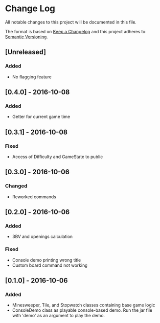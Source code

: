 # Change Log
All notable changes to this project will be documented in this file.

The format is based on [Keep a Changelog](http://keepachangelog.com/)
and this project adheres to [Semantic Versioning](http://semver.org/).

## [Unreleased]
### Added
- No flagging feature

## [0.4.0] - 2016-10-08
### Added
- Getter for current game time

## [0.3.1] - 2016-10-08
### Fixed
- Access of Difficulty and GameState to public

## [0.3.0] - 2016-10-06
### Changed
- Reworked commands

## [0.2.0] - 2016-10-06
### Added
- 3BV and openings calculation

### Fixed
- Console demo printing wrong title
- Custom board command not working

## [0.1.0] - 2016-10-06
### Added
- Minesweeper, Tile, and Stopwatch classes containing base game logic
- ConsoleDemo class as playable console-based demo. Run the jar file with 'demo' as an argument to play the demo.